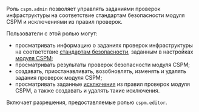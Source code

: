 Роль `cspm.admin` позволяет управлять заданиями проверок инфраструктуры на соответствие стандартам безопасности модуля CSPM и исключениями из правил проверок.

Пользователи с этой ролью могут:
* просматривать информацию о заданиях проверок инфраструктуры на соответствие [стандартам безопасности](../../security-deck/concepts/cspm.md#standards), заданным в настройках [модуля CSPM](../../security-deck/concepts/cspm.md);
* просматривать результаты проверок безопасности модуля CSPM;
* создавать, приостанавливать, возобновлять, изменять и удалять задания проверок модуля CSPM;
* просматривать заданные [исключения](../../security-deck/concepts/cspm.md#exceptions) из правил проверок модуля CSPM, а также создавать и удалять такие исключения.

Включает разрешения, предоставляемые ролью `cspm.editor`.
